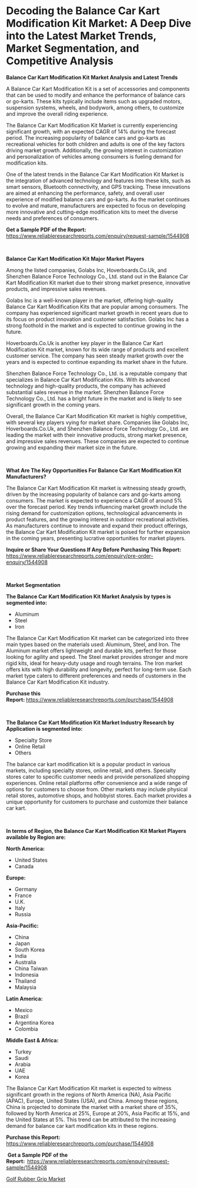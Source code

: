 <p><h1>Decoding the Balance Car Kart Modification Kit Market: A Deep Dive into the Latest Market Trends, Market Segmentation, and Competitive Analysis</h1></p><p><strong>Balance Car Kart Modification Kit Market Analysis and Latest Trends</strong></p>
<p><p>A Balance Car Kart Modification Kit is a set of accessories and components that can be used to modify and enhance the performance of balance cars or go-karts. These kits typically include items such as upgraded motors, suspension systems, wheels, and bodywork, among others, to customize and improve the overall riding experience.</p><p>The Balance Car Kart Modification Kit Market is currently experiencing significant growth, with an expected CAGR of 14% during the forecast period. The increasing popularity of balance cars and go-karts as recreational vehicles for both children and adults is one of the key factors driving market growth. Additionally, the growing interest in customization and personalization of vehicles among consumers is fueling demand for modification kits.</p><p>One of the latest trends in the Balance Car Kart Modification Kit Market is the integration of advanced technology and features into these kits, such as smart sensors, Bluetooth connectivity, and GPS tracking. These innovations are aimed at enhancing the performance, safety, and overall user experience of modified balance cars and go-karts. As the market continues to evolve and mature, manufacturers are expected to focus on developing more innovative and cutting-edge modification kits to meet the diverse needs and preferences of consumers.</p></p>
<p><strong>Get a Sample PDF of the Report:&nbsp;</strong> <a href="https://www.reliableresearchreports.com/enquiry/request-sample/1544908">https://www.reliableresearchreports.com/enquiry/request-sample/1544908</a></p>
<p>&nbsp;</p>
<p><strong>Balance Car Kart Modification Kit Major Market Players</strong></p>
<p><p>Among the listed companies, Golabs Inc, Hoverboards.Co.Uk, and Shenzhen Balance Force Technology Co., Ltd. stand out in the Balance Car Kart Modification Kit market due to their strong market presence, innovative products, and impressive sales revenues.</p><p>Golabs Inc is a well-known player in the market, offering high-quality Balance Car Kart Modification Kits that are popular among consumers. The company has experienced significant market growth in recent years due to its focus on product innovation and customer satisfaction. Golabs Inc has a strong foothold in the market and is expected to continue growing in the future.</p><p>Hoverboards.Co.Uk is another key player in the Balance Car Kart Modification Kit market, known for its wide range of products and excellent customer service. The company has seen steady market growth over the years and is expected to continue expanding its market share in the future.</p><p>Shenzhen Balance Force Technology Co., Ltd. is a reputable company that specializes in Balance Car Kart Modification Kits. With its advanced technology and high-quality products, the company has achieved substantial sales revenue in the market. Shenzhen Balance Force Technology Co., Ltd. has a bright future in the market and is likely to see significant growth in the coming years.</p><p>Overall, the Balance Car Kart Modification Kit market is highly competitive, with several key players vying for market share. Companies like Golabs Inc, Hoverboards.Co.Uk, and Shenzhen Balance Force Technology Co., Ltd. are leading the market with their innovative products, strong market presence, and impressive sales revenues. These companies are expected to continue growing and expanding their market size in the future.</p></p>
<p>&nbsp;</p>
<p><strong>What Are The Key Opportunities For Balance Car Kart Modification Kit Manufacturers?</strong></p>
<p><p>The Balance Car Kart Modification Kit market is witnessing steady growth, driven by the increasing popularity of balance cars and go-karts among consumers. The market is expected to experience a CAGR of around 5% over the forecast period. Key trends influencing market growth include the rising demand for customization options, technological advancements in product features, and the growing interest in outdoor recreational activities. As manufacturers continue to innovate and expand their product offerings, the Balance Car Kart Modification Kit market is poised for further expansion in the coming years, presenting lucrative opportunities for market players.</p></p>
<p><strong>Inquire or Share Your Questions If Any Before Purchasing This Report:</strong> <a href="https://www.reliableresearchreports.com/enquiry/pre-order-enquiry/1544908">https://www.reliableresearchreports.com/enquiry/pre-order-enquiry/1544908</a></p>
<p>&nbsp;</p>
<p><strong>Market Segmentation</strong></p>
<p><strong>The Balance Car Kart Modification Kit Market Analysis by types is segmented into:</strong></p>
<p><ul><li>Aluminum</li><li>Steel</li><li>Iron</li></ul></p>
<p><p>The Balance Car Kart Modification Kit market can be categorized into three main types based on the materials used: Aluminum, Steel, and Iron. The Aluminum market offers lightweight and durable kits, perfect for those looking for agility and speed. The Steel market provides stronger and more rigid kits, ideal for heavy-duty usage and rough terrains. The Iron market offers kits with high durability and longevity, perfect for long-term use. Each market type caters to different preferences and needs of customers in the Balance Car Kart Modification Kit industry.</p></p>
<p><strong>Purchase this Report:&nbsp;</strong><a href="https://www.reliableresearchreports.com/purchase/1544908">https://www.reliableresearchreports.com/purchase/1544908</a></p>
<p>&nbsp;</p>
<p><strong>The Balance Car Kart Modification Kit Market Industry Research by Application is segmented into:</strong></p>
<p><ul><li>Specialty Store</li><li>Online Retail</li><li>Others</li></ul></p>
<p><p>The balance car kart modification kit is a popular product in various markets, including specialty stores, online retail, and others. Specialty stores cater to specific customer needs and provide personalized shopping experiences. Online retail platforms offer convenience and a wide range of options for customers to choose from. Other markets may include physical retail stores, automotive shops, and hobbyist stores. Each market provides a unique opportunity for customers to purchase and customize their balance car kart.</p></p>
<p>&nbsp;</p>
<p><strong>In terms of Region, the Balance Car Kart Modification Kit Market Players available by Region are:</strong></p>
<p>
    <p> <strong> North America: </strong>
        <ul>
            <li>United States</li>
            <li>Canada</li>
        </ul>
        </p> 
    <p> <strong> Europe: </strong>
        <ul>
            <li>Germany</li>
            <li>France</li>
            <li>U.K.</li>
            <li>Italy</li>
            <li>Russia</li>
        </ul>
        </p> 
    <p> <strong> Asia-Pacific: </strong>
        <ul>
            <li>China</li>
            <li>Japan</li>
            <li>South Korea</li>
            <li>India</li>
            <li>Australia</li>
            <li>China Taiwan</li>
            <li>Indonesia</li>
            <li>Thailand</li>
            <li>Malaysia</li>
        </ul>
        </p> 
    <p> <strong> Latin America: </strong>
        <ul>
            <li>Mexico</li>
            <li>Brazil</li>
            <li>Argentina Korea</li>
            <li>Colombia</li>
        </ul>
        </p> 
    <p> <strong> Middle East & Africa: </strong>
        <ul>
            <li>Turkey</li>
            <li>Saudi</li>
            <li>Arabia</li>
            <li>UAE</li>
            <li>Korea</li>
        </ul>
    </p>
    </p>
<p><p>The Balance Car Kart Modification Kit market is expected to witness significant growth in the regions of North America (NA), Asia Pacific (APAC), Europe, United States (USA), and China. Among these regions, China is projected to dominate the market with a market share of 35%, followed by North America at 25%, Europe at 20%, Asia Pacific at 15%, and the United States at 5%. This trend can be attributed to the increasing demand for balance car kart modification kits in these regions.</p></p>
<p><strong>Purchase this Report: </strong><a href="https://www.reliableresearchreports.com/purchase/1544908">https://www.reliableresearchreports.com/purchase/1544908</a></p>
<p>&nbsp;<strong>Get a Sample PDF of the Report:&nbsp;&nbsp;</strong><a href="https://www.reliableresearchreports.com/enquiry/request-sample/1544908">https://www.reliableresearchreports.com/enquiry/request-sample/1544908</a></p>
<p><strong></strong></p>
<p><p><a href="https://github.com/RickHolmes3/Market-Research-Report-List-4/blob/main/golf-rubber-grip-market.md">Golf Rubber Grip Market</a></p></p>